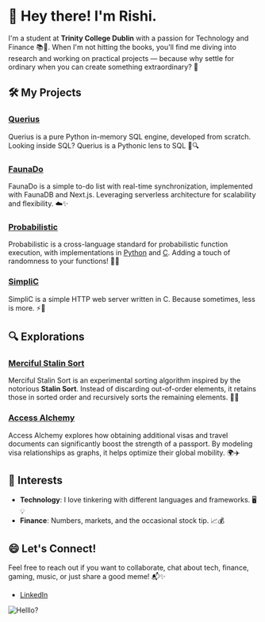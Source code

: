 # 👋 Hey there! I'm Rishi.

I'm a student at **Trinity College Dublin** with a passion for Technology and Finance 📚💼. When I'm not hitting the books, you'll find me diving into research and working on practical projects — because why settle for ordinary when you can create something extraordinary? 🚀

## 🛠️ My Projects

### [Querius](https://github.com/r-kataria/Querius)
Querius is a pure Python in-memory SQL engine, developed from scratch. Looking inside SQL? Querius is a Pythonic lens to SQL 🐍🔍

### [FaunaDo](https://github.com/r-kataria/FaunaDo)
FaunaDo is a simple to-do list with real-time synchronization, implemented with FaunaDB and Next.js. Leveraging serverless architecture for scalability and flexibility. ☁️✨

### [Probabilistic](https://github.com/r-kataria/Probabilistic)
Probabilistic is a cross-language standard for probabilistic function execution, with implementations in [Python](https://github.com/r-kataria/Probabilistic.py) and [C](https://github.com/r-kataria/Probabilistic.c). Adding a touch of randomness to your functions! 🔮🐍

### [SimpliC](https://github.com/r-kataria/SimpliC)
SimpliC is a simple HTTP web server written in C. Because sometimes, less is more. ⚡️🚀

## 🔍 Explorations

### [Merciful Stalin Sort](https://github.com/r-kataria/MercifulStalinSort)
Merciful Stalin Sort is an experimental sorting algorithm inspired by the notorious **Stalin Sort**. Instead of discarding out-of-order elements, it retains those in sorted order and recursively sorts the remaining elements. 🧩📶

### [Access Alchemy](https://github.com/r-kataria/AccessAlchemy)
Access Alchemy explores how obtaining additional visas and travel documents can significantly boost the strength of a passport. By modeling visa relationships as graphs, it helps optimize their global mobility. 🌍✈️

## 💼 Interests

- **Technology**: I love tinkering with different languages and frameworks. 🖥️💡
- **Finance**: Numbers, markets, and the occasional stock tip. 📈💰

## 😄 Let's Connect!

Feel free to reach out if you want to collaborate, chat about tech, finance, gaming, music, or just share a good meme! 📬✨

- [LinkedIn](https://www.linkedin.com/in/r-kataria/)

![Helllo?](https://y.yarn.co/5d15f1fa-5172-41dd-86bf-faf472e122b5_text.gif)
